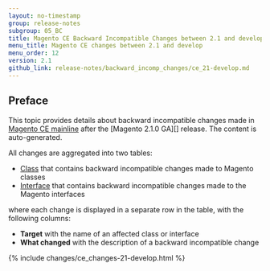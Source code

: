 ```yaml
---
layout: no-timestamp
group: release-notes
subgroup: 05_BC
title: Magento CE Backward Incompatible Changes between 2.1 and develop branches
menu_title: Magento CE changes between 2.1 and develop
menu_order: 12
version: 2.1
github_link: release-notes/backward_incomp_changes/ce_21-develop.md
---
```


## Preface

This topic provides details about backward incompatible changes made in [Magento CE mainline][] after the [Magento 2.1.0 GA][] release. The content is auto-generated.

All changes are aggregated into two tables:

- [Class][] that contains backward incompatible changes made to Magento classes
- [Interface][] that contains backward incompatible changes made to the Magento interfaces

where each change is displayed in a separate row in the table, with the following columns:

- **Target** with the name of an affected class or interface
- **What changed** with the description of a backward incompatible change

{% include changes/ce_changes-21-develop.html %}

<!-- LINK DEFINITIONS -->

[Magento CE mainline]: https://github.com/magento/magento2
[Magento 2.1.0]: https://github.com/magento/magento2/tree/909a2d7e8c2ac5ca55359827c22cea93fdb719df

[Class]: #class
[Interface]: #interface
